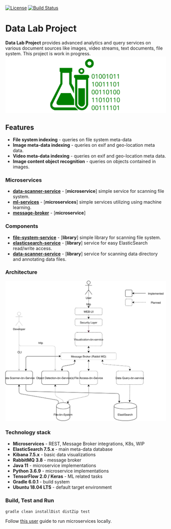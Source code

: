 [![License](https://img.shields.io/badge/License-Apache%202.0-blue.svg)](https://opensource.org/licenses/Apache-2.0)
[![Build Status](https://travis-ci.org/jveverka/data-lab.svg?branch=master)](https://travis-ci.org/jveverka/data-lab?branch=master)

# Data Lab Project
__Data Lab Project__ provides advanced analytics and query services on various document sources like 
images, video streams, text documents, file system. This project is work in progress.
![datalab](docs/data-lab-image.svg)

## Features
* __File system indexing__ - queries on file system meta-data
* __Image meta-data indexing__ - queries on exif and geo-location meta data.
* __Video meta-data indexing__ - queries on exif and geo-location meta data.
* __Image content object recognition__ - queries on objects contained in images. 

### Microservices
* [__data-scanner-service__](data-scanner-service) - [__microservice__] simple service for scanning file system.
* [__ml-services__](ml-services) - [__microservices__] simple services utilizing using machine learning.
* [__message-broker__](message-broker) - [__microservice__]

### Components 
* [__file-system-service__](file-system-service) - [__library__] simple library for scanning file system.
* [__elasticsearch-service__](elasticsearch) - [__library__] service for easy ElasticSearch read/write access.
* [__data-scanner-service__](data-scanner-service) - [__library__] service for scanning data directory and annotating data files.

### Architecture
![architecture](docs/architecture-01.svg)

### Technology stack
* __Microservices__ - REST, Message Broker integrations, K8s, WIP
* __ElasticSearch 7.5.x__ - main meta-data database
* __Kibana 7.5.x__ - basic data visualizations
* __RabbitMQ 3.8__ - message broker
* __Java 11__ - microservice implementations 
* __Python 3.6.9__ - microservice implementations
* __TensorFlow 2.0 / Keras__ - ML related tasks
* __Gradle 6.0.1__ - build system 
* __Ubuntu 18.04 LTS__ - default target environment

### Build, Test and Run
```
gradle clean installDist distZip test
```
Follow [this user](docs/user-guide.md) guide to run microservices locally.
